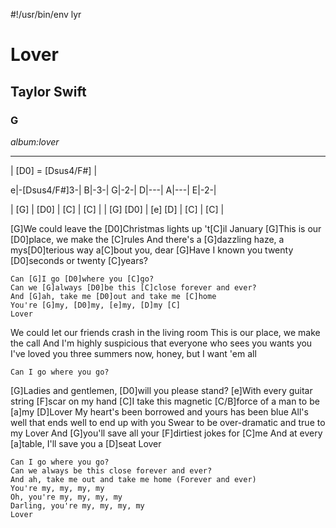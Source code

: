 #!/usr/bin/env lyr
# Lover
## Taylor Swift
### G

*album:lover*

---

| [D0] = [Dsus4/F#] |

e|-[Dsus4/F#]3-|
B|-3-|
G|-2-|
D|---|
A|---|
E|-2-|

| [G] | [D0] | [C] | [C] |
| [G] [D0] | [e] [D] | [C] | [C] |

[G]We could leave the [D0]Christmas lights up 't[C]il January
[G]This is our [D0]place, we make the [C]rules
And there's a [G]dazzling haze, a mys[D0]terious way a[C]bout you, dear
[G]Have I known you twenty [D0]seconds or twenty [C]years?

    Can [G]I go [D0]where you [C]go?
    Can we [G]always [D0]be this [C]close forever and ever?
    And [G]ah, take me [D0]out and take me [C]home
    You're [G]my, [D0]my, [e]my, [D]my [C]
    Lover

We could let our friends crash in the living room
This is our place, we make the call
And I'm highly suspicious that everyone who sees you wants you
I've loved you three summers now, honey, but I want 'em all

    Can I go where you go?

[G]Ladies and gentlemen, [D0]will you please stand?
[e]With every guitar string [F]scar on my hand
[C]I take this magnetic [C/B]force of a man to be [a]my
[D]Lover
My heart's been borrowed and yours has been blue
All's well that ends well to end up with you
Swear to be over-dramatic and true to my
Lover
And [G]you'll save all your [F]dirtiest jokes for [C]me
And at every [a]table, I'll save you a [D]seat
Lover

    Can I go where you go?
    Can we always be this close forever and ever?
    And ah, take me out and take me home (Forever and ever)
    You're my, my, my, my
    Oh, you're my, my, my, my
    Darling, you're my, my, my, my
    Lover